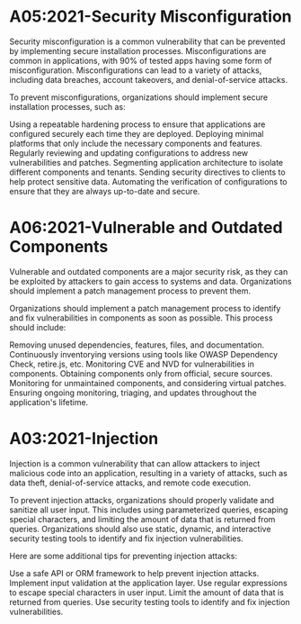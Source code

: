 # A05:2021-Security Misconfiguration

Security misconfiguration is a common vulnerability that can be prevented by implementing secure installation processes.
Misconfigurations are common in applications, with 90% of tested apps having some form of misconfiguration.
Misconfigurations can lead to a variety of attacks, including data breaches, account takeovers, and denial-of-service attacks.

To prevent misconfigurations, organizations should implement secure installation processes, such as:

Using a repeatable hardening process to ensure that applications are configured securely each time they are deployed. 
Deploying minimal platforms that only include the necessary components and features. 
Regularly reviewing and updating configurations to address new vulnerabilities and patches. 
Segmenting application architecture to isolate different components and tenants. 
Sending security directives to clients to help protect sensitive data. 
Automating the verification of configurations to ensure that they are always up-to-date and secure. 


# A06:2021-Vulnerable and Outdated Components

Vulnerable and outdated components are a major security risk, as they can be exploited by attackers to gain access to systems and data. Organizations should implement a patch management process to prevent them.

Organizations should implement a patch management process to identify and fix vulnerabilities in components as soon as possible.
This process should include:

Removing unused dependencies, features, files, and documentation.
Continuously inventorying versions using tools like OWASP Dependency Check, retire.js, etc.
Monitoring CVE and NVD for vulnerabilities in components.
Obtaining components only from official, secure sources.
Monitoring for unmaintained components, and considering virtual patches.
Ensuring ongoing monitoring, triaging, and updates throughout the application's lifetime.


# A03:2021-Injection
Injection is a common vulnerability that can allow attackers to inject malicious code into an application, resulting in a variety of attacks, such as data theft, denial-of-service attacks, and remote code execution.

To prevent injection attacks, organizations should properly validate and sanitize all user input. This includes using parameterized queries, escaping special characters, and limiting the amount of data that is returned from queries.
Organizations should also use static, dynamic, and interactive security testing tools to identify and fix injection vulnerabilities.

Here are some additional tips for preventing injection attacks:

Use a safe API or ORM framework to help prevent injection attacks.
Implement input validation at the application layer.
Use regular expressions to escape special characters in user input.
Limit the amount of data that is returned from queries.
Use security testing tools to identify and fix injection vulnerabilities.

